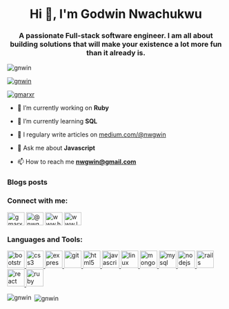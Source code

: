 
<h1 align="center">Hi 👋, I'm Godwin Nwachukwu</h1>
<h3 align="center">A passionate Full-stack software engineer. I am all about building solutions that will make your existence a lot more fun than it already is.</h3>

<p align="left"> <img src="https://komarev.com/ghpvc/?username=gnwin&label=Profile%20views&color=0e75b6&style=flat" alt="gnwin" /> </p>

<p align="left"> <a href="https://github.com/ryo-ma/github-profile-trophy"><img src="https://github-profile-trophy.vercel.app/?username=gnwin" alt="gnwin" /></a> </p>

<p align="left"> <a href="https://twitter.com/gmarxr" target="blank"><img src="https://img.shields.io/twitter/follow/gmarxr?logo=twitter&style=for-the-badge" alt="gmarxr" /></a> </p>

- 🔭 I’m currently working on **Ruby**

- 🌱 I’m currently learning **SQL**

- 📝 I regulary write articles on [medium.com/@nwgwin](https://medium.com/@nwgwin)

- 💬 Ask me about **Javascript**

- 📫 How to reach me **nwgwin@gmail.com**

### Blogs posts
<!-- BLOG-POST-LIST:START -->
<!-- BLOG-POST-LIST:END -->

<h3 align="left">Connect with me:</h3>
<p align="left">
<a href="https://twitter.com/gmarxr" target="blank"><img align="center" src="https://cdn.jsdelivr.net/npm/simple-icons@3.0.1/icons/twitter.svg" alt="gmarxr" height="30" width="40" /></a>
<a href="https://medium.com/@nwgwin" target="blank"><img align="center" src="https://cdn.jsdelivr.net/npm/simple-icons@3.0.1/icons/medium.svg" alt="@nwgwin" height="30" width="40" /></a>
<a href="https://www.hackerrank.com/gmarx" target="blank"><img align="center" src="https://cdn.jsdelivr.net/npm/simple-icons@3.0.1/icons/hackerrank.svg" alt="www.hackerrank.com/gmarx" height="30" width="40" /></a>
<a href="https://www.leetcode.com/gmarx-code" target="blank"><img align="center" src="https://cdn.jsdelivr.net/npm/simple-icons@3.0.1/icons/leetcode.svg" alt="www.leetcode.com/gmarx-code" height="30" width="40" /></a>
</p>

<h3 align="left">Languages and Tools:</h3>
<p align="left"> <a href="https://getbootstrap.com" target="_blank"> <img src="https://devicons.github.io/devicon/devicon.git/icons/bootstrap/bootstrap-plain.svg" alt="bootstrap" width="40" height="40"/> </a> <a href="https://www.w3schools.com/css/" target="_blank"> <img src="https://devicons.github.io/devicon/devicon.git/icons/css3/css3-original-wordmark.svg" alt="css3" width="40" height="40"/> </a> <a href="https://expressjs.com" target="_blank"> <img src="https://devicons.github.io/devicon/devicon.git/icons/express/express-original-wordmark.svg" alt="express" width="40" height="40"/> </a> <a href="https://git-scm.com/" target="_blank"> <img src="https://www.vectorlogo.zone/logos/git-scm/git-scm-icon.svg" alt="git" width="40" height="40"/> </a> <a href="https://www.w3.org/html/" target="_blank"> <img src="https://devicons.github.io/devicon/devicon.git/icons/html5/html5-original-wordmark.svg" alt="html5" width="40" height="40"/> </a> <a href="https://developer.mozilla.org/en-US/docs/Web/JavaScript" target="_blank"> <img src="https://devicons.github.io/devicon/devicon.git/icons/javascript/javascript-original.svg" alt="javascript" width="40" height="40"/> </a> <a href="https://www.linux.org/" target="_blank"> <img src="https://devicons.github.io/devicon/devicon.git/icons/linux/linux-original.svg" alt="linux" width="40" height="40"/> </a> <a href="https://www.mongodb.com/" target="_blank"> <img src="https://devicons.github.io/devicon/devicon.git/icons/mongodb/mongodb-original-wordmark.svg" alt="mongodb" width="40" height="40"/> </a> <a href="https://www.mysql.com/" target="_blank"> <img src="https://devicons.github.io/devicon/devicon.git/icons/mysql/mysql-original-wordmark.svg" alt="mysql" width="40" height="40"/> </a> <a href="https://nodejs.org" target="_blank"> <img src="https://devicons.github.io/devicon/devicon.git/icons/nodejs/nodejs-original-wordmark.svg" alt="nodejs" width="40" height="40"/> </a> <a href="https://rubyonrails.org" target="_blank"> <img src="https://devicons.github.io/devicon/devicon.git/icons/rails/rails-original-wordmark.svg" alt="rails" width="40" height="40"/> </a> <a href="https://reactjs.org/" target="_blank"> <img src="https://devicons.github.io/devicon/devicon.git/icons/react/react-original-wordmark.svg" alt="react" width="40" height="40"/> </a> <a href="https://www.ruby-lang.org/en/" target="_blank"> <img src="https://devicons.github.io/devicon/devicon.git/icons/ruby/ruby-original-wordmark.svg" alt="ruby" width="40" height="40"/> </a> </p>

<p><img align="left" src="https://github-readme-stats.vercel.app/api/top-langs?username=gnwin&show_icons=true&locale=en&layout=compact" alt="gnwin" /></p>

<p>&nbsp;<img align="center" src="https://github-readme-stats.vercel.app/api?username=gnwin&show_icons=true&locale=en" alt="gnwin" /></p>
